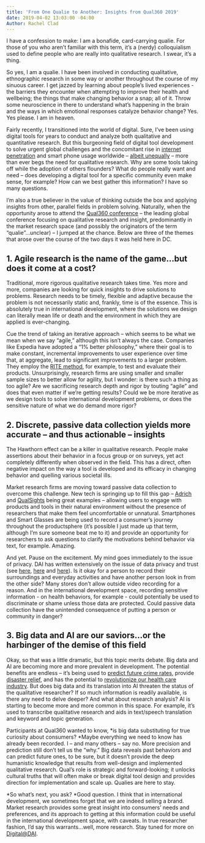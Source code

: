 ```yaml
---
title: 'From One Qualie to Another: Insights from Qual360 2019'
date: 2019-04-02 13:03:00 -04:00
Author: Rachel Clad
---
```


I have a confession to make: I am a bonafide, card-carrying qualie. For those of you who aren’t familiar with this term, it’s a (nerdy) colloquialism used to define people who are really into qualitative research. I swear, it’s a thing.

So yes, I am a qualie. I have been involved in conducting qualitative, ethnographic research in some way or another throughout the course of my sinuous career. I get jazzed by learning about people’s lived experiences - the barriers they encounter when attempting to improve their health and wellbeing; the things that make changing behavior a snap; all of it. Throw some neuroscience in there to understand what’s happening in the brain and the ways in which emotional responses catalyze behavior change? Yes. Yes please. I am in heaven.

<!--more-->

Fairly recently, I  transitioned into the world of digital. Sure, I’ve been using digital tools for years to conduct and analyze both qualitative and quantitative research. But this burgeoning field of digital tool development to solve urgent global challenges and the concomitant rise in [internet penetration](https://wearesocial.com/us/blog/2018/01/global-digital-report-2018) and smart phone usage worldwide – [albeit unequally](https://www.pewglobal.org/2019/02/05/smartphone-ownership-is-growing-rapidly-around-the-world-but-not-always-equally/) – more than ever begs the need for qualitative research. Why are some tools taking off while the adoption of others flounders? What do people really want and need – does developing a digital tool for a specific community even make sense, for example? How can we best gather this information? I have so many questions. 

I’m also a true believer in the value of thinking outside the box and applying insights from other, parallel fields in problem solving. Naturally, when the opportunity arose to attend the [Qual360 conference](https://qual360.com/) – the leading global conference focusing on qualitative research and insight, predominantly in the market research space (and possibly the originators of the term “qualie”…unclear) – I jumped at the chance. Below are three of the themes that arose over the course of the two days it was held here in DC.

## 1. Agile research is the name of the game…but does it come at a cost?

Traditional, more rigorous qualitative research takes time. Yes more and more, companies are looking for quick insights to drive solutions to problems. Research needs to be timely, flexible and adaptive because the problem is not necessarily static and, frankly, time is of the essence. This is absolutely true in international development, where the solutions we design can literally mean life or death and the environment in which they are applied is ever-changing.

Cue the trend of taking an iterative approach – which seems to be what we mean when we say “agile,” although this isn’t always the case. Companies like Expedia have adopted a “1% better philosophy,” where their goal is to make constant, incremental improvements to user experience over time that, at aggregate, lead to significant improvements to a larger problem. They employ the [RITE method](http://uxpamagazine.org/get_it_rite/), for example, to test and evaluate their products. Unsurprisingly, research firms are using smaller and smaller sample sizes to better allow for agility, but I wonder: is there such a thing as too agile? Are we sacrificing research depth and rigor by touting “agile” and does that even matter if we’re getting results? Could we be more iterative as we design tools to solve international development problems, or does the sensitive nature of what we do demand more rigor?

## 2. Discrete, passive data collection yields more accurate – and thus actionable – insights

The Hawthorn effect can be a killer in qualitative research. People make assertions about their behavior in a focus group or on surveys, yet act completely differently when observed in the field. This has a direct, often negative impact on the way a tool is developed and its efficacy in changing behavior and quelling various societal ills.

Market research firms are moving toward passive data collection to overcome this challenge. New tech is springing up to fill this gap – [Adrich](http://www.adrich.io/) and [QualSights](https://www.qualsights.com/) being great examples – allowing users to engage with products and tools in their natural environment without the presence of researchers that make them feel uncomfortable or unnatural. Smartphones and Smart Glasses are being used to record a consumer’s journey throughout the productsphere (it’s possible I just made up that term, although I’m sure someone beat me to it) and provide an opportunity for researchers to ask questions to clarify the motivations behind behavior via text, for example. Amazing.

And yet. Pause on the excitement. My mind goes immediately to the issue of privacy. DAI has written extensively on the issue of data privacy and trust (see [here](https://dai-global-digital.com/beyond-good-intentions-a-human-centred-approach-to-privacy-rights.html), [here](https://dai-global-digital.com/cybersecurity-series-part-1-trust-is-why-cyber-security-matters-to-digital-development.html) and [here](https://dai-global-digital.com/digital-identity-series-part-1-digital-identity-and-informed-consent.html?utm_source=related-box)). Is it okay for a person to record their surroundings and everyday activities and have another person look in from the other side? Many stores don’t allow outside video recording for a reason. And in the international development space, recording sensitive information - on health behaviors, for example - could potentially be used to discriminate or shame unless those data are protected. Could passive data collection have the unintended consequence of putting a person or community in danger?

## 3. Big data and AI are our saviors…or the harbinger of the demise of this field

Okay, so that was a little dramatic, but this topic merits debate. Big data and AI are becoming more and more prevalent in development. The potential benefits are endless – it’s being used to [predict future crime rates](https://www.smartdatacollective.com/police-are-using-big-data-to-predict-future-crime-rates/), provide [disaster relief](https://dataconomy.com/2018/12/how-big-data-assists-in-disaster-relief-and-preparedness/), and has the potential to [revolutionize our health care industry](https://www.datapine.com/blog/big-data-examples-in-healthcare/). But does big data and its translation into AI threaten the status of the qualitative researcher? If so much information is readily available, is there any need to delve deeper? And what about research analysis? AI is starting to become more and more common in this space. For example, it’s used to transcribe qualitative research and aids in text/speech translation and keyword and topic generation.

Participants at Qual360 wanted to know, \*is big data substituting for true curiosity about consumers? \*Maybe everything we need to know has already been recorded. I – and many others – say no. More precision and prediction still don’t tell us the “why.” Big data reveals past behaviors and can predict future ones, to be sure, but it doesn’t provide the deep humanistic knowledge that results from well-design and implemented qualitative research. Qual’s role is strategic and forward-looking; it unlocks cultural truths that will often make or break digital tool design and provides direction for implementation and scale up. Qualies are here to stay.

\*So what’s next, you ask? \*Good question. I think that in international development, we sometimes forget that we are indeed selling a brand. Market research provides some great insight into consumers’ needs and preferences, and its approach to getting at this information could be useful in the international development space, with caveats. In true researcher fashion, I’d say this warrants…well, more research. Stay tuned for more on [Digital@DAI](https://dai-global-digital.com/).